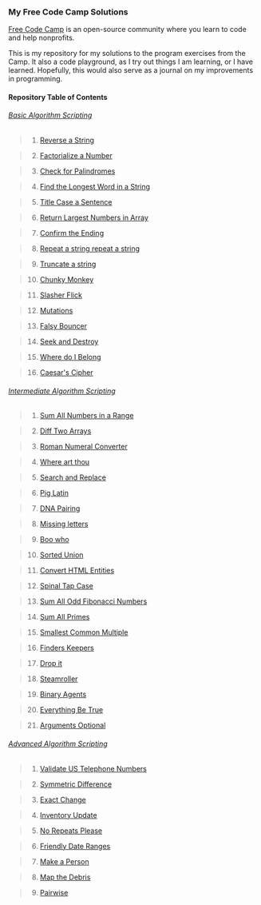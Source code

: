 ### My Free Code Camp Solutions

[Free Code Camp](http://www.freecodecamp.com/) is an open-source community where you learn to code and help nonprofits.

This is my repository for my solutions to the program exercises from the Camp. It also a code playground, as I try out things I am learning, or I have learned. Hopefully, this would also serve as a journal on my improvements in programming.

#### Repository Table of Contents
###### [Basic Algorithm Scripting](https://github.com/dcnr/FreeCodeCamp/tree/master/src/challenges/basic-algorithm-scripting)

>1. [Reverse a String](https://github.com/dcnr/FreeCodeCamp/blob/master/src/challenges/basic-algorithm-scripting/02-reverse-a-string.js)

>2. [Factorialize a Number](https://github.com/dcnr/FreeCodeCamp/blob/master/src/challenges/basic-algorithm-scripting/03-factorialize-a-number.js)

>3. [Check for Palindromes](https://github.com/dcnr/FreeCodeCamp/blob/master/src/challenges/basic-algorithm-scripting/04-check-for-palindromes.js)

>4. [Find the Longest Word in a String](https://github.com/dcnr/FreeCodeCamp/blob/master/src/challenges/basic-algorithm-scripting/05-find-the-longest-word-in-a-string.js)

>5. [Title Case a Sentence](https://github.com/dcnr/FreeCodeCamp/blob/master/src/challenges/basic-algorithm-scripting/06-title-case-a-sentence.js)

>6. [Return Largest Numbers in Array](https://github.com/dcnr/FreeCodeCamp/blob/master/src/challenges/basic-algorithm-scripting/07-return-largest-numbers-in-arrays.js)

>7. [Confirm the Ending](https://github.com/dcnr/FreeCodeCamp/blob/master/src/challenges/basic-algorithm-scripting/08-confirm-the-ending.js)

>8. [Repeat a string repeat a string](https://github.com/dcnr/FreeCodeCamp/blob/master/src/challenges/basic-algorithm-scripting/09-repeat-a-string-repeat-a-string.js)

>9. [Truncate a string](https://github.com/dcnr/FreeCodeCamp/blob/master/src/challenges/basic-algorithm-scripting/10-truncate-a-string.js)

>10. [Chunky Monkey](https://github.com/dcnr/FreeCodeCamp/blob/master/src/challenges/basic-algorithm-scripting/11-chunky-monkey.js)

>11. [Slasher Flick](https://github.com/dcnr/FreeCodeCamp/blob/master/src/challenges/basic-algorithm-scripting/12-slasher-flick.js)

>12. [Mutations](https://github.com/dcnr/FreeCodeCamp/blob/master/src/challenges/basic-algorithm-scripting/13-mutations.js)

>13. [Falsy Bouncer](https://github.com/dcnr/FreeCodeCamp/blob/master/src/challenges/basic-algorithm-scripting/14-falsy-bouncer.js)

>14. [Seek and Destroy](https://github.com/dcnr/FreeCodeCamp/blob/master/src/challenges/basic-algorithm-scripting/15-seek-and-destroy.js)

>15. [Where do I Belong](https://github.com/dcnr/FreeCodeCamp/blob/master/src/challenges/basic-algorithm-scripting/16-where-do-i-belong.js)

>16. [Caesar's Cipher](https://github.com/dcnr/FreeCodeCamp/blob/master/src/challenges/basic-algorithm-scripting/17-caesar-cipher.js)

###### [Intermediate Algorithm Scripting](https://github.com/dcnr/FreeCodeCamp/tree/master/src/challenges/intermediate-algorithm-scripting)

>1. [Sum All Numbers in a Range](https://github.com/dcnr/FreeCodeCamp/blob/master/src/challenges/intermediate-algorithm-scripting/01-sum-all-numbers-in-a-range.js)

>2. [Diff Two Arrays](https://github.com/dcnr/FreeCodeCamp/blob/master/src/challenges/intermediate-algorithm-scripting/02-diff-two-arrays.js)

>3. [Roman Numeral Converter](https://github.com/dcnr/FreeCodeCamp/blob/master/src/challenges/intermediate-algorithm-scripting/03-roman-numeral-converter.js)

>4. [Where art thou](https://github.com/dcnr/FreeCodeCamp/blob/master/src/challenges/intermediate-algorithm-scripting/04-where-art-thou.js)

>5. [Search and Replace](https://github.com/dcnr/FreeCodeCamp/blob/master/src/challenges/intermediate-algorithm-scripting/05-search-and-replace.js)

>6. [Pig Latin](https://github.com/dcnr/FreeCodeCamp/blob/master/src/challenges/intermediate-algorithm-scripting/06-pig-latin.js)

>7. [DNA Pairing](https://github.com/dcnr/FreeCodeCamp/blob/master/src/challenges/intermediate-algorithm-scripting/07-dna-pairing.js)

>8. [Missing letters](https://github.com/dcnr/FreeCodeCamp/blob/master/src/challenges/intermediate-algorithm-scripting/08-missing-letters.js)

>9. [Boo who](https://github.com/dcnr/FreeCodeCamp/blob/master/src/challenges/intermediate-algorithm-scripting/09-boo-who.js)

>10. [Sorted Union](https://github.com/dcnr/FreeCodeCamp/blob/master/src/challenges/intermediate-algorithm-scripting/10-sorted-union.js)

>11. [Convert HTML Entities](https://github.com/dcnr/FreeCodeCamp/blob/master/src/challenges/intermediate-algorithm-scripting/11-convert-html-entities.js)

>12. [Spinal Tap Case](https://github.com/dcnr/FreeCodeCamp/blob/master/src/challenges/intermediate-algorithm-scripting/12-spinal-tap-case.js)

>13. [Sum All Odd Fibonacci Numbers](https://github.com/dcnr/FreeCodeCamp/blob/master/src/challenges/intermediate-algorithm-scripting/13-sum-all-odd-fibonacci-numbers.js)

>14. [Sum All Primes](https://github.com/dcnr/FreeCodeCamp/blob/master/src/challenges/intermediate-algorithm-scripting/14-sum-all-primes.js)

>15. [Smallest Common Multiple](https://github.com/dcnr/FreeCodeCamp/blob/master/src/challenges/intermediate-algorithm-scripting/15-smallest-common-multiple.js)

>16. [Finders Keepers](https://github.com/dcnr/FreeCodeCamp/blob/master/src/challenges/intermediate-algorithm-scripting/16-finders-keepers.js)

>17. [Drop it](https://github.com/dcnr/FreeCodeCamp/blob/master/src/challenges/intermediate-algorithm-scripting/17-drop-it.js)

>18. [Steamroller](https://github.com/dcnr/FreeCodeCamp/blob/master/src/challenges/intermediate-algorithm-scripting/18-steamroller.js)

>19. [Binary Agents](https://github.com/dcnr/FreeCodeCamp/blob/master/src/challenges/intermediate-algorithm-scripting/19-binary-agents.js)

>20. [Everything Be True](https://github.com/dcnr/FreeCodeCamp/blob/master/src/challenges/intermediate-algorithm-scripting/20-everything-be-true.js)

>21. [Arguments Optional](https://github.com/dcnr/FreeCodeCamp/blob/master/src/challenges/intermediate-algorithm-scripting/21-arguments-optional.js)

###### [Advanced Algorithm Scripting](https://github.com/dcnr/FreeCodeCamp/tree/master/src/challenges/advanced-algorithm-scripting)

>1. [Validate US Telephone Numbers](https://github.com/dcnr/FreeCodeCamp/blob/master/src/challenges/advanced-algorithm-scripting/01-validate-us-telephone-numbers.js)

>2. [Symmetric Difference](https://github.com/dcnr/FreeCodeCamp/blob/master/src/challenges/advanced-algorithm-scripting/02-symmetric-difference.js)

>3. [Exact Change](https://github.com/dcnr/FreeCodeCamp/blob/master/src/challenges/advanced-algorithm-scripting/03-exact-change.js)

>4. [Inventory Update](https://github.com/dcnr/FreeCodeCamp/blob/master/src/challenges/advanced-algorithm-scripting/04-inventory-update.js)

>5. [No Repeats Please](https://github.com/dcnr/FreeCodeCamp/blob/master/src/challenges/advanced-algorithm-scripting/05-no-repeats-please.js)

>6. [Friendly Date Ranges](https://github.com/dcnr/FreeCodeCamp/blob/master/src/challenges/advanced-algorithm-scripting/06-friendly-date-ranges.js)

>7. [Make a Person](https://github.com/dcnr/FreeCodeCamp/blob/master/src/challenges/advanced-algorithm-scripting/07-make-a-person.js)

>8. [Map the Debris](https://github.com/dcnr/FreeCodeCamp/blob/master/src/challenges/advanced-algorithm-scripting/08-map-the-debris.js)

>9. [Pairwise](https://github.com/dcnr/FreeCodeCamp/blob/master/src/challenges/advanced-algorithm-scripting/09-pairwise.js)
